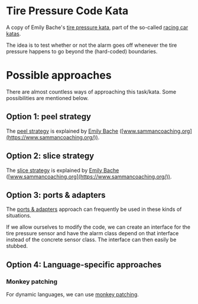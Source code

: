 # Tire Pressure Code Kata

A copy of Emily Bache's [tire pressure kata](https://github.com/emilybache/Racing-Car-Katas/tree/main/Python/TirePressureMonitoringSystem), part of the so-called
[racing car katas](https://github.com/emilybache/Racing-Car-Katas/tree/main).

The idea is to test whether or not the alarm goes off whenever the tire pressure
happens to go beyond the (hard-coded) boundaries.

# Possible approaches

There are almost countless ways of approaching this task/kata. 
Some possibilities are mentioned below.

## Option 1: peel strategy

The [peel strategy](https://www.sammancoaching.org/learning_hours/testable_design/peel.html)
is explained by [Emily Bache](https://github.com/emilybache) 
([www.sammancoaching.org](https://www.sammancoaching.org/)).

## Option 2: slice strategy

The [slice strategy](https://www.sammancoaching.org/learning_hours/testable_design/slice.html)
is explained by [Emily Bache](https://github.com/emilybache) 
([www.sammancoaching.org](https://www.sammancoaching.org/)).

## Option 3: ports &amp; adapters

The [ports &amp; adapters](https://alistair.cockburn.us/hexagonal-architecture/)
approach can frequently be used in these kinds of situations.

If we allow ourselves to modify the code, we can create an interface 
for the tire pressure sensor and have the alarm class depend on that 
interface instead of the concrete sensor class. The interface can then
easily be stubbed.

## Option 4: Language-specific approaches

### Monkey patching

For dynamic languages, we can use [monkey patching](https://en.wikipedia.org/wiki/Monkey_patch).
